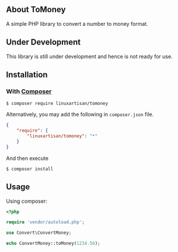 ## About ToMoney

A simple PHP library to convert a number to money format.

## Under Development

This library is still under development and hence is not ready for use.


## Installation

### With [Composer](http://getcomposer.org/)

```
$ composer require linuxartisan/tomoney
```

Alternatively, you may add the following in `composer.json` file.
```json
{
    "require": {
        "linuxartisan/tomoney": "*"
    }
}
```
And then execute
```
$ composer install
```

## Usage

Using composer:

```php
<?php

require 'vendor/autoload.php';

use Convert\ConvertMoney;

echo ConvertMoney::toMoney(1234.56);
```



